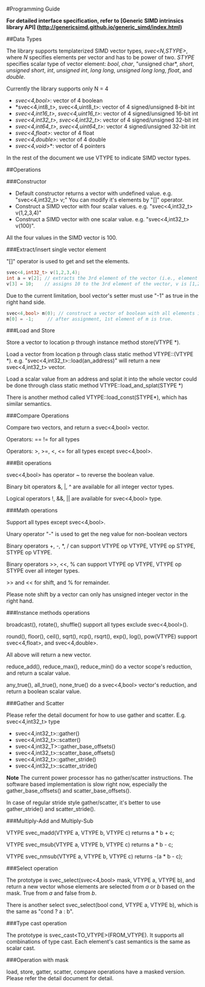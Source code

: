 #Programming Guide
 
<b>For detailed interface specification, refer to [Generic SIMD intrinsics library API] (http://genericsimd.github.io/generic_simd/index.html) </b>

##Data Types

The library supports templaterized SIMD vector types, *svec<N,STYPE>*,
where *N* specifies elements per vector and has to be power of two.
*STYPE* specifies scalar type of vector element: *bool*, *char*, "unsigned
char*, *short*, *unsigned short*, *int*, *unsigned int*, *long long*,
*unsigned long long*, *float*, and *double*.

Currently the library supports only N = 4

- *svec<4,bool>*: vector of 4 boolean 
- *svec<4,int8_t>, svec<4,uint8_t>: vector of 4 signed/unsigned 8-bit int 
- *svec<4,int16_t>*, *svec<4,uint16_t>*: vector of 4 signed/unsigned 16-bit int 
- *svec<4,int32_t>*, *svec<4,int32_t>*: vector of 4 signed/unsigned 32-bit int 
- *svec<4,int64_t>*, *svec<4,uint64_t>*: vector 4 signed/unsigned 32-bit int 
- *svec<4,float>*: vector of 4 float 
- *svec<4,double>*: vector of 4 double 
- *svec<4,void*>*: vector of 4 pointers

In the rest of the document we use VTYPE to indicate SIMD vector types.

##Operations

###Constructor

- Default constructor returns a vector with undefined value. e.g. "svec<4,int32_t> v;" 
  You can modify it's elements by "[]" operator. 
- Construct a SIMD vector with four scalar values. e.g. "svec<4,int32_t> v(1,2,3,4)" 
- Construct a SIMD vector with one scalar value. e.g. "svec<4,int32_t> v(100)". 

All the four values in the SIMD vector is 100. 


###Extract/insert single vector element

"[]" operator is used to get and set the elements.
```c++
svec<4,int32_t> v(1,2,3,4);
int a = v[2]; // extracts the 3rd element of the vector (i.e., element index starts from 0), a is 3 now
v[3] = 10;    // assigns 10 to the 3rd element of the vector, v is [1,2,3,10] now
```

Due to the current limitation, bool vector's setter must use "-1" as true in the right hand side.
```c++
svec<4,bool> m(0); // construct a vector of boolean with all elements initialized to false
m[0] = -1;     // after assignment, 1st element of m is true.
```

###Load and Store

Store a vector to location p through instance method store(VTYPE *).

Load a vector from location p through class static method VTYPE::(VTYPE *).
e.g. "svec<4,int32_t>::load(an_address)" will return a new svec<4,int32_t> vector.

Load a scalar value from an address and splat it into the whole vector could be done through class static method VTYPE::load_and_splat(STYPE *)

There is another method called VTYPE::load_const(STYPE*), which has similar semantics.

###Compare Operations

Compare two vectors, and return a svec<4,bool> vector.

Operators: == != for all types

Operators: >, >=, <, <= for all types except svec<4,bool>.

###Bit operations

svec<4,bool> has operator ~ to reverse the boolean value.

Binary bit operators &, |, ^ are available for all integer vector types.

Logical operators !, &&, || are available for svec<4,bool> type.

###Math operations

Support all types except svec<4,bool>.

Unary operator "-" is used to get the neg value for non-boolean vectors

Binary operators +, -, *, / can support VTYPE op VTYPE, VTYPE op STYPE, STYPE op VTYPE.

Binary operators >>, <<, % can support VTYPE op VTYPE, VTYPE op STYPE over all integer types. 

\>> and << for shift, and % for remainder.

Please note shift by a vector can only has unsigned integer vector in the right hand.

###Instance methods operations

broadcast(), rotate(), shuffle() support all types exclude svec<4,bool>().

round(), floor(), ceil(), sqrt(), rcp(), rsqrt(), exp(), log(), pow(VTYPE) support svec<4,float>, and svec<4,double>.

All above will return a new vector.

reduce_add(), reduce_max(), reduce_min() do a vector scope's reduction, and return a scalar value.

any_true(), all_true(), none_true() do a svec<4,bool> vector's reduction, and return a boolean scalar value.

###Gather and Scatter

Please refer the detail document for how to use gather and scatter.
E.g. svec<4,int32_t> type

- svec<4,int32_t>::gather()
- svec<4,int32_t>::scatter()
- svec<4,int32_T>::gather_base_offsets()
- svec<4,int32_t>::scatter_base_offsets()
- svec<4,int32_t>::gather_stride()
- svec<4,int32_t>::scatter_stride()

**Note** The current power processor has no gather/scatter instructions. The software based implementation is slow right now, especially the gather_base_offsets() and scatter_base_offsets().

In case of regular stride style gather/scatter, it's better to use gather_stride() and scatter_stride().

###Multiply-Add and Multiply-Sub

VTYPE svec_madd(VTYPE a, VTYPE b, VTYPE c) returns a * b + c;

VTYPE svec_msub(VTYPE a, VTYPE b, VTYPE c) returns a * b - c;

VTYPE svec_nmsub(VTYPE a, VTYPE b, VTYPE c) returns -(a * b - c);

###Select operation

The prototype is svec_select(svec<4,bool> mask, VTYPE a, VTYPE b), and return a new vector whose elements are selected from _a_ or _b_ based on the mask. True from _a_ and false from _b_.

There is another select svec_select(bool cond, VTYPE a, VTYPE b), which is the same as "cond ? a : b".

###Type cast operation

The prototype is svec_cast<TO_VTYPE>(FROM_VTYPE). It supports all combinations of type cast. Each element's cast semantics is the same as scalar cast.

###Operation with mask

load, store, gatter, scatter, compare operations have a masked version.
Please refer the detail document for detail.
